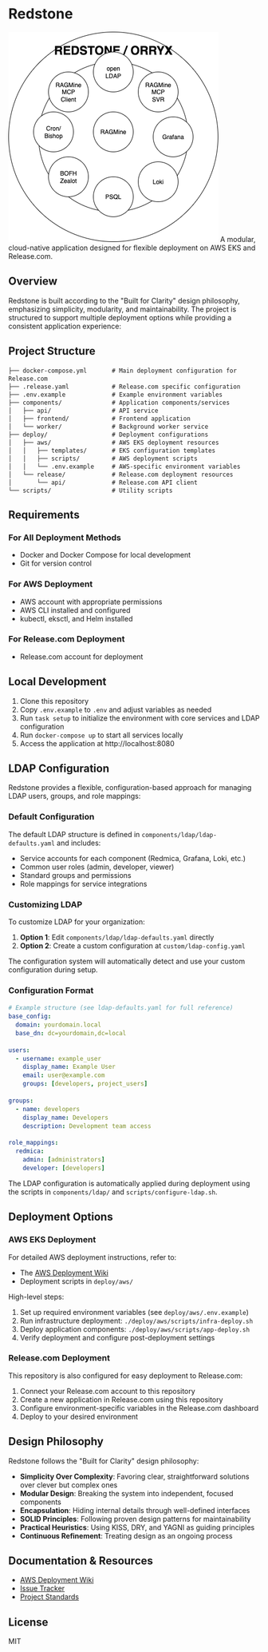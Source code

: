 # Redstone
![Redstone Architecture Diagram](docs/redstone-diagram.png)
A modular, cloud-native application designed for flexible deployment on AWS EKS and Release.com.

## Overview

Redstone is built according to the "Built for Clarity" design philosophy, emphasizing simplicity, modularity, and maintainability. The project is structured to support multiple deployment options while providing a consistent application experience:

## Project Structure

```
├── docker-compose.yml       # Main deployment configuration for Release.com
├── .release.yaml            # Release.com specific configuration
├── .env.example             # Example environment variables
├── components/              # Application components/services
│   ├── api/                 # API service
│   ├── frontend/            # Frontend application 
│   └── worker/              # Background worker service
├── deploy/                  # Deployment configurations
│   ├── aws/                 # AWS EKS deployment resources
│   │   ├── templates/       # EKS configuration templates
│   │   ├── scripts/         # AWS deployment scripts
│   │   └── .env.example     # AWS-specific environment variables
│   └── release/             # Release.com deployment resources
│       └── api/             # Release.com API client
└── scripts/                 # Utility scripts
```

## Requirements

### For All Deployment Methods
- Docker and Docker Compose for local development
- Git for version control

### For AWS Deployment
- AWS account with appropriate permissions
- AWS CLI installed and configured
- kubectl, eksctl, and Helm installed

### For Release.com Deployment
- Release.com account for deployment

## Local Development

1. Clone this repository
2. Copy `.env.example` to `.env` and adjust variables as needed
3. Run `task setup` to initialize the environment with core services and LDAP configuration
4. Run `docker-compose up` to start all services locally
5. Access the application at http://localhost:8080

## LDAP Configuration

Redstone provides a flexible, configuration-based approach for managing LDAP users, groups, and role mappings:

### Default Configuration

The default LDAP structure is defined in `components/ldap/ldap-defaults.yaml` and includes:

- Service accounts for each component (Redmica, Grafana, Loki, etc.)
- Common user roles (admin, developer, viewer)
- Standard groups and permissions
- Role mappings for service integrations

### Customizing LDAP

To customize LDAP for your organization:

1. **Option 1**: Edit `components/ldap/ldap-defaults.yaml` directly
2. **Option 2**: Create a custom configuration at `custom/ldap-config.yaml`

The configuration system will automatically detect and use your custom configuration during setup.

### Configuration Format

```yaml
# Example structure (see ldap-defaults.yaml for full reference)
base_config:
  domain: yourdomain.local
  base_dn: dc=yourdomain,dc=local

users:
  - username: example_user
    display_name: Example User
    email: user@example.com
    groups: [developers, project_users]

groups:
  - name: developers
    display_name: Developers
    description: Development team access

role_mappings:
  redmica:
    admin: [administrators]
    developer: [developers]
```

The LDAP configuration is automatically applied during deployment using the scripts in `components/ldap/` and `scripts/configure-ldap.sh`.

## Deployment Options

### AWS EKS Deployment

For detailed AWS deployment instructions, refer to:
- The [AWS Deployment Wiki](https://redstone.redminecloud.net/projects/redstone/wiki/AWS_Deployment)
- Deployment scripts in `deploy/aws/`

High-level steps:
1. Set up required environment variables (see `deploy/aws/.env.example`)
2. Run infrastructure deployment: `./deploy/aws/scripts/infra-deploy.sh`
3. Deploy application components: `./deploy/aws/scripts/app-deploy.sh`
4. Verify deployment and configure post-deployment settings

### Release.com Deployment

This repository is also configured for easy deployment to Release.com:

1. Connect your Release.com account to this repository
2. Create a new application in Release.com using this repository
3. Configure environment-specific variables in the Release.com dashboard
4. Deploy to your desired environment

## Design Philosophy

Redstone follows the "Built for Clarity" design philosophy:

- **Simplicity Over Complexity**: Favoring clear, straightforward solutions over clever but complex ones
- **Modular Design**: Breaking the system into independent, focused components
- **Encapsulation**: Hiding internal details through well-defined interfaces
- **SOLID Principles**: Following proven design patterns for maintainability
- **Practical Heuristics**: Using KISS, DRY, and YAGNI as guiding principles
- **Continuous Refinement**: Treating design as an ongoing process

## Documentation & Resources

- [AWS Deployment Wiki](https://redstone.redminecloud.net/projects/redstone/wiki/AWS_Deployment)
- [Issue Tracker](https://redstone.redminecloud.net/projects/redstone/issues)
- [Project Standards](https://redstone.redminecloud.net/projects/redstone/wiki/Standards)

## License

MIT
